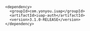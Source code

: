 	<dependency>
	  <groupId>com.yonyou.iuap</groupId>
	  <artifactId>iuap-auth</artifactId>
	  <version>3.1.0-RELEASE</version>
	</dependency>